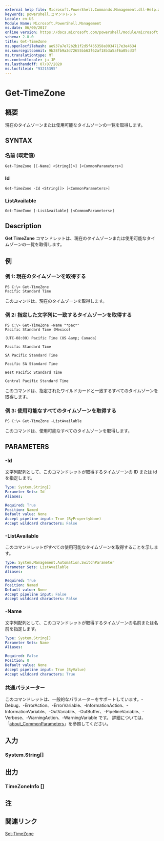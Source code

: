 ```yaml
---
external help file: Microsoft.PowerShell.Commands.Management.dll-Help.xml
keywords: powershell,コマンドレット
Locale: en-US
Module Name: Microsoft.PowerShell.Management
ms.date: 06/09/2017
online version: https://docs.microsoft.com/powershell/module/microsoft.powershell.management/get-timezone?view=powershell-5.1&WT.mc_id=ps-gethelp
schema: 2.0.0
title: Get-TimeZone
ms.openlocfilehash: ae937a7e72b2b1f2d5f455358a0034717e3e4634
ms.sourcegitcommit: 9b28fb9a3d72655bb63f62af18b3a5af6a05cd3f
ms.translationtype: MT
ms.contentlocale: ja-JP
ms.lasthandoff: 07/07/2020
ms.locfileid: "93215395"
---
```

# Get-TimeZone

## 概要
現在のタイムゾーンまたは使用可能なタイムゾーンの一覧を取得します。

## SYNTAX

### 名前 (既定値)

```
Get-TimeZone [[-Name] <String[]>] [<CommonParameters>]
```

### Id

```
Get-TimeZone -Id <String[]> [<CommonParameters>]
```

### ListAvailable

```
Get-TimeZone [-ListAvailable] [<CommonParameters>]
```

## Description

**Get TimeZone** コマンドレットは、現在のタイムゾーンまたは使用可能なタイムゾーンの一覧を取得します。

## 例

### 例 1: 現在のタイムゾーンを取得する

```
PS C:\> Get-TimeZone
Pacific Standard Time
```

このコマンドは、現在のタイムゾーンを取得します。

### 例 2: 指定した文字列に一致するタイムゾーンを取得する

```
PS C:\> Get-TimeZone -Name "*pac*"
Pacific Standard Time (Mexico)

(UTC-08:00) Pacific Time (US &amp; Canada)

Pacific Standard Time

SA Pacific Standard Time

Pacific SA Standard Time

West Pacific Standard Time

Central Pacific Standard Time
```

このコマンドは、指定されたワイルドカードと一致するすべてのタイムゾーンを取得します。

### 例 3: 使用可能なすべてのタイムゾーンを取得する

```
PS C:\> Get-TimeZone -ListAvailable
```

このコマンドは、使用可能なすべてのタイムゾーンを取得します。

## PARAMETERS

### -Id

文字列配列として、このコマンドレットが取得するタイムゾーンの ID または id を指定します。

```yaml
Type: System.String[]
Parameter Sets: Id
Aliases:

Required: True
Position: Named
Default value: None
Accept pipeline input: True (ByPropertyName)
Accept wildcard characters: False
```

### -ListAvailable

このコマンドレットがすべての使用可能なタイムゾーンを取得することを示します。

```yaml
Type: System.Management.Automation.SwitchParameter
Parameter Sets: ListAvailable
Aliases:

Required: True
Position: Named
Default value: None
Accept pipeline input: False
Accept wildcard characters: False
```

### -Name

文字列配列として、このコマンドレットが取得するタイムゾーンの名前または名前を指定します。

```yaml
Type: System.String[]
Parameter Sets: Name
Aliases:

Required: False
Position: 0
Default value: None
Accept pipeline input: True (ByValue)
Accept wildcard characters: True
```

### 共通パラメーター

このコマンドレットは、一般的なパラメーターをサポートしています。-Debug、-ErrorAction、-ErrorVariable、-InformationAction、-InformationVariable、-OutVariable、-OutBuffer、-PipelineVariable、-Verbose、-WarningAction、-WarningVariable です。 詳細については、「[about_CommonParameters](https://go.microsoft.com/fwlink/?LinkID=113216)」を参照してください。

## 入力

### System.String[]

## 出力

### TimeZoneInfo []

## 注

## 関連リンク

[Set-TimeZone](Set-TimeZone.md)

